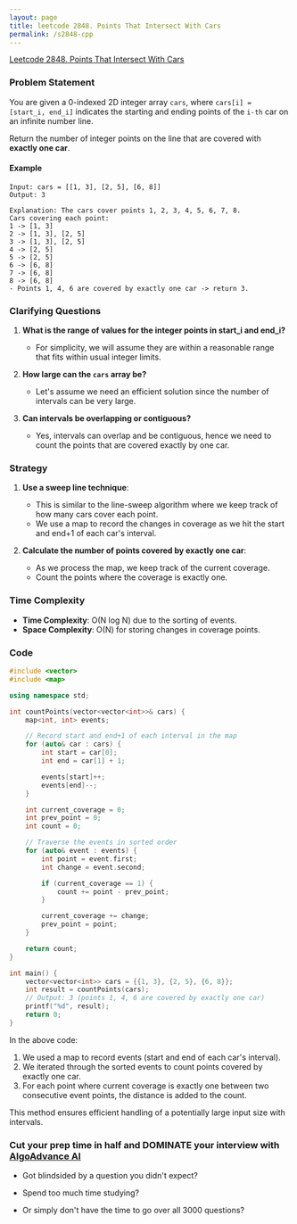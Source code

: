 ```yaml
---
layout: page
title: leetcode 2848. Points That Intersect With Cars
permalink: /s2848-cpp
---
```

[Leetcode 2848. Points That Intersect With Cars](https://algoadvance.github.io/algoadvance/l2848)
### Problem Statement

You are given a 0-indexed 2D integer array `cars`, where `cars[i] = [start_i, end_i]` indicates the starting and ending points of the `i-th` car on an infinite number line. 

Return the number of integer points on the line that are covered with **exactly one car**.

#### Example
```
Input: cars = [[1, 3], [2, 5], [6, 8]]
Output: 3

Explanation: The cars cover points 1, 2, 3, 4, 5, 6, 7, 8.
Cars covering each point:
1 -> [1, 3]
2 -> [1, 3], [2, 5]
3 -> [1, 3], [2, 5]
4 -> [2, 5]
5 -> [2, 5]
6 -> [6, 8]
7 -> [6, 8]
8 -> [6, 8]
- Points 1, 4, 6 are covered by exactly one car -> return 3.
```

### Clarifying Questions

1. **What is the range of values for the integer points in start_i and end_i?**
   - For simplicity, we will assume they are within a reasonable range that fits within usual integer limits.

2. **How large can the `cars` array be?**
   - Let's assume we need an efficient solution since the number of intervals can be very large.

3. **Can intervals be overlapping or contiguous?**
   - Yes, intervals can overlap and be contiguous, hence we need to count the points that are covered exactly by one car.

### Strategy

1. **Use a sweep line technique**:
   - This is similar to the line-sweep algorithm where we keep track of how many cars cover each point.
   - We use a map to record the changes in coverage as we hit the start and end+1 of each car's interval.
   
2. **Calculate the number of points covered by exactly one car**:
   - As we process the map, we keep track of the current coverage.
   - Count the points where the coverage is exactly one.

### Time Complexity

- **Time Complexity**: O(N log N) due to the sorting of events.
- **Space Complexity**: O(N) for storing changes in coverage points.

### Code

```cpp
#include <vector>
#include <map>

using namespace std;

int countPoints(vector<vector<int>>& cars) {
    map<int, int> events;

    // Record start and end+1 of each interval in the map
    for (auto& car : cars) {
        int start = car[0];
        int end = car[1] + 1;

        events[start]++;
        events[end]--;
    }

    int current_coverage = 0;
    int prev_point = 0;
    int count = 0;

    // Traverse the events in sorted order
    for (auto& event : events) {
        int point = event.first;
        int change = event.second;

        if (current_coverage == 1) {
            count += point - prev_point;
        }

        current_coverage += change;
        prev_point = point;
    }

    return count;
}

int main() {
    vector<vector<int>> cars = {{1, 3}, {2, 5}, {6, 8}};
    int result = countPoints(cars);
    // Output: 3 (points 1, 4, 6 are covered by exactly one car)
    printf("%d", result);
    return 0;
}
```

In the above code:
1. We used a map to record events (start and end of each car's interval).
2. We iterated through the sorted events to count points covered by exactly one car.
3. For each point where current coverage is exactly one between two consecutive event points, the distance is added to the count.

This method ensures efficient handling of a potentially large input size with intervals.


### Cut your prep time in half and DOMINATE your interview with [AlgoAdvance AI](https://algoAdvance.com)

- Got blindsided by a question you didn't expect?

- Spend too much time studying?

- Or simply don't have the time to go over all 3000 questions?

